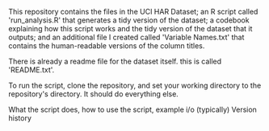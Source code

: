 This repository contains the files in the UCI HAR Dataset; an R script called 'run_analysis.R' that generates a tidy version of the dataset; a codebook explaining how this script works and the tidy version of the dataset that it outputs; and an additional file I created called 'Variable Names.txt' that contains the human-readable versions of the column titles.

There is already a readme file for the dataset itself. this is called 'README.txt'.

To run the script, clone the repository, and set your working directory to the repository's directory. It should do everything else.


What the script does, how to use the script, example i/o (typically)
Version history
